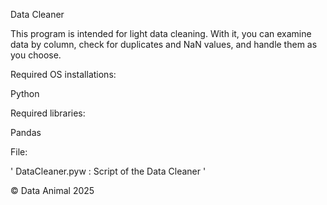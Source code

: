Data Cleaner

This program is intended for light data cleaning. With it, you can examine data by column, check for duplicates and NaN values, and handle them as you choose. 

Required OS installations:

Python

Required libraries:

Pandas

File:

'
DataCleaner.pyw : Script of the Data Cleaner
'

© Data Animal 2025
